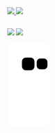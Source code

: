 <div>
  <a href="https://github.com/devJuanGoncalves">
  <img height="147em" src="https://github-readme-stats.vercel.app/api?username=devJuanGoncalves&show_icons=true&theme=dracula&include_all_commits=true&count_private=true"/>
  <img height="147em" src="https://github-readme-stats.vercel.app/api/top-langs/?username=devJuanGoncalves&layout=compact&langs_count=7&theme=dracula"/>
</div>

  ##
  
<div> 
  <a href = "mailto:juan.goncalves.dev@gmail.com"><img src="https://img.shields.io/badge/-Gmail-%23333?style=for-the-badge&logo=gmail&logoColor=white" target="_blank"></a>
  <a href="https://www.linkedin.com/in/juan-pablo-gonçalves-3268a8147" target="_blank"><img src="https://img.shields.io/badge/-LinkedIn-%230077B5?style=for-the-badge&logo=linkedin&logoColor=white" target="_blank"></a> 
 
  ![Snake animation](https://github.com/rafaballerini/rafaballerini/blob/output/github-contribution-grid-snake.svg)
 
</div>

